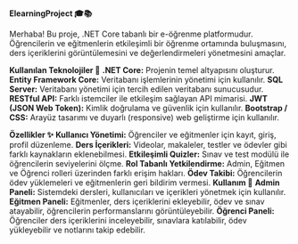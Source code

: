 **ElearningProject 🎓📚**

Merhaba! Bu proje, .NET Core tabanlı bir e-öğrenme platformudur. Öğrencilerin ve eğitmenlerin etkileşimli bir öğrenme ortamında buluşmasını, ders içeriklerini görüntülemesini ve değerlendirmeleri yönetmesini amaçlar.

**Kullanılan Teknolojiler 🔧**
**.NET Core:** Projenin temel altyapısını oluşturur.
**Entity Framework Core:** Veritabanı işlemlerinin yönetimi için kullanılır.
**SQL Server:** Veritabanı yönetimi için tercih edilen veritabanı sunucusudur.
**RESTful API:** Farklı istemciler ile etkileşim sağlayan API mimarisi.
**JWT (JSON Web Token):** Kimlik doğrulama ve güvenlik için kullanılır.
**Bootstrap / CSS:** Arayüz tasarımı ve duyarlı (responsive) web geliştirme için kullanılır.

**Özellikler ✨**
**Kullanıcı Yönetimi:** Öğrenciler ve eğitmenler için kayıt, giriş, profil düzenleme.
**Ders İçerikleri:** Videolar, makaleler, testler ve ödevler gibi farklı kaynakların eklenebilmesi.
**Etkileşimli Quizler:** Sınav ve test modülü ile öğrencilerin seviyelerini ölçme.
**Rol Tabanlı Yetkilendirme:** Admin, Eğitmen ve Öğrenci rolleri üzerinden farklı erişim hakları.
**Ödev Takibi:** Öğrencilerin ödev yüklemeleri ve eğitmenlerin geri bildirim vermesi.
**Kullanım 🚀**
**Admin Paneli:** Sistemdeki dersleri, kullanıcıları ve içerikleri yönetmek için kullanılır.
**Eğitmen Paneli:** Eğitmenler, ders içeriklerini ekleyebilir, ödev ve sınav atayabilir, öğrencilerin performanslarını görüntüleyebilir.
**Öğrenci Paneli:** Öğrenciler ders içeriklerini inceleyebilir, sınavlara katılabilir, ödev yükleyebilir ve notlarını takip edebilir.
